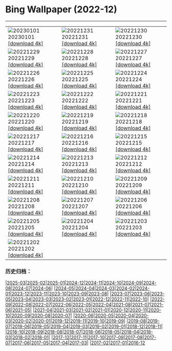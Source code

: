 # Bing Wallpaper (2022-12)
**************

<table><tr><td><img class="wallpaper" src="https://www.bing.com/th?id=OHR.NewDawn_FR-FR6604030929_1920x1080.jpg" alt="20230101"> 20230101 <a class="wallpaper_link" href="https://www.bing.com/th?id=OHR.NewDawn_FR-FR6604030929_UHD.jpg">[download 4k]</a></td><td><img class="wallpaper" src="https://www.bing.com/th?id=OHR.SydneyNYE_FR-FR3788226039_1920x1080.jpg" alt="20221231"> 20221231 <a class="wallpaper_link" href="https://www.bing.com/th?id=OHR.SydneyNYE_FR-FR3788226039_UHD.jpg">[download 4k]</a></td><td><img class="wallpaper" src="https://www.bing.com/th?id=OHR.ChalkRock_FR-FR3539137221_1920x1080.jpg" alt="20221230"> 20221230 <a class="wallpaper_link" href="https://www.bing.com/th?id=OHR.ChalkRock_FR-FR3539137221_UHD.jpg">[download 4k]</a></td></tr><tr><td><img class="wallpaper" src="https://www.bing.com/th?id=OHR.ButterflyEffect_FR-FR9733301098_1920x1080.jpg" alt="20221229"> 20221229 <a class="wallpaper_link" href="https://www.bing.com/th?id=OHR.ButterflyEffect_FR-FR9733301098_UHD.jpg">[download 4k]</a></td><td><img class="wallpaper" src="https://www.bing.com/th?id=OHR.ChiesaBianca_FR-FR9548113172_1920x1080.jpg" alt="20221228"> 20221228 <a class="wallpaper_link" href="https://www.bing.com/th?id=OHR.ChiesaBianca_FR-FR9548113172_UHD.jpg">[download 4k]</a></td><td><img class="wallpaper" src="https://www.bing.com/th?id=OHR.BlueLagoon_FR-FR9347048363_1920x1080.jpg" alt="20221227"> 20221227 <a class="wallpaper_link" href="https://www.bing.com/th?id=OHR.BlueLagoon_FR-FR9347048363_UHD.jpg">[download 4k]</a></td></tr><tr><td><img class="wallpaper" src="https://www.bing.com/th?id=OHR.BeverleyWestwood_FR-FR9155658622_1920x1080.jpg" alt="20221226"> 20221226 <a class="wallpaper_link" href="https://www.bing.com/th?id=OHR.BeverleyWestwood_FR-FR9155658622_UHD.jpg">[download 4k]</a></td><td><img class="wallpaper" src="https://www.bing.com/th?id=OHR.ChristmasSouvenir_FR-FR8978266919_1920x1080.jpg" alt="20221225"> 20221225 <a class="wallpaper_link" href="https://www.bing.com/th?id=OHR.ChristmasSouvenir_FR-FR8978266919_UHD.jpg">[download 4k]</a></td><td><img class="wallpaper" src="https://www.bing.com/th?id=OHR.AmalgaTree_FR-FR8807865831_1920x1080.jpg" alt="20221224"> 20221224 <a class="wallpaper_link" href="https://www.bing.com/th?id=OHR.AmalgaTree_FR-FR8807865831_UHD.jpg">[download 4k]</a></td></tr><tr><td><img class="wallpaper" src="https://www.bing.com/th?id=OHR.GentooGrievances_FR-FR8584925602_1920x1080.jpg" alt="20221223"> 20221223 <a class="wallpaper_link" href="https://www.bing.com/th?id=OHR.GentooGrievances_FR-FR8584925602_UHD.jpg">[download 4k]</a></td><td><img class="wallpaper" src="https://www.bing.com/th?id=OHR.TreeGaleriesLafayette_FR-FR8397010360_1920x1080.jpg" alt="20221222"> 20221222 <a class="wallpaper_link" href="https://www.bing.com/th?id=OHR.TreeGaleriesLafayette_FR-FR8397010360_UHD.jpg">[download 4k]</a></td><td><img class="wallpaper" src="https://www.bing.com/th?id=OHR.SolarHalo_FR-FR8139574564_1920x1080.jpg" alt="20221221"> 20221221 <a class="wallpaper_link" href="https://www.bing.com/th?id=OHR.SolarHalo_FR-FR8139574564_UHD.jpg">[download 4k]</a></td></tr><tr><td><img class="wallpaper" src="https://www.bing.com/th?id=OHR.PalaceBelvedere_FR-FR7902038950_1920x1080.jpg" alt="20221220"> 20221220 <a class="wallpaper_link" href="https://www.bing.com/th?id=OHR.PalaceBelvedere_FR-FR7902038950_UHD.jpg">[download 4k]</a></td><td><img class="wallpaper" src="https://www.bing.com/th?id=OHR.AnnecyXmas_FR-FR7613538506_1920x1080.jpg" alt="20221219"> 20221219 <a class="wallpaper_link" href="https://www.bing.com/th?id=OHR.AnnecyXmas_FR-FR7613538506_UHD.jpg">[download 4k]</a></td><td><img class="wallpaper" src="https://www.bing.com/th?id=OHR.SnoeySavoie_FR-FR7385225608_1920x1080.jpg" alt="20221218"> 20221218 <a class="wallpaper_link" href="https://www.bing.com/th?id=OHR.SnoeySavoie_FR-FR7385225608_UHD.jpg">[download 4k]</a></td></tr><tr><td><img class="wallpaper" src="https://www.bing.com/th?id=OHR.GlacierGoats_FR-FR7222733788_1920x1080.jpg" alt="20221217"> 20221217 <a class="wallpaper_link" href="https://www.bing.com/th?id=OHR.GlacierGoats_FR-FR7222733788_UHD.jpg">[download 4k]</a></td><td><img class="wallpaper" src="https://www.bing.com/th?id=OHR.AtlantaLights_FR-FR6981312442_1920x1080.jpg" alt="20221216"> 20221216 <a class="wallpaper_link" href="https://www.bing.com/th?id=OHR.AtlantaLights_FR-FR6981312442_UHD.jpg">[download 4k]</a></td><td><img class="wallpaper" src="https://www.bing.com/th?id=OHR.Borovets_FR-FR5469173399_1920x1080.jpg" alt="20221215"> 20221215 <a class="wallpaper_link" href="https://www.bing.com/th?id=OHR.Borovets_FR-FR5469173399_UHD.jpg">[download 4k]</a></td></tr><tr><td><img class="wallpaper" src="https://www.bing.com/th?id=OHR.GranParadiso100th_FR-FR5408904583_1920x1080.jpg" alt="20221214"> 20221214 <a class="wallpaper_link" href="https://www.bing.com/th?id=OHR.GranParadiso100th_FR-FR5408904583_UHD.jpg">[download 4k]</a></td><td><img class="wallpaper" src="https://www.bing.com/th?id=OHR.MorzineAvoriaz_FR-FR8186282635_1920x1080.jpg" alt="20221213"> 20221213 <a class="wallpaper_link" href="https://www.bing.com/th?id=OHR.MorzineAvoriaz_FR-FR8186282635_UHD.jpg">[download 4k]</a></td><td><img class="wallpaper" src="https://www.bing.com/th?id=OHR.PoinsettiaDay_FR-FR5301769444_1920x1080.jpg" alt="20221212"> 20221212 <a class="wallpaper_link" href="https://www.bing.com/th?id=OHR.PoinsettiaDay_FR-FR5301769444_UHD.jpg">[download 4k]</a></td></tr><tr><td><img class="wallpaper" src="https://www.bing.com/th?id=OHR.FlorenceAerial_FR-FR5252820196_1920x1080.jpg" alt="20221211"> 20221211 <a class="wallpaper_link" href="https://www.bing.com/th?id=OHR.FlorenceAerial_FR-FR5252820196_UHD.jpg">[download 4k]</a></td><td><img class="wallpaper" src="https://www.bing.com/th?id=OHR.SaltDesert_FR-FR5020382221_1920x1080.jpg" alt="20221210"> 20221210 <a class="wallpaper_link" href="https://www.bing.com/th?id=OHR.SaltDesert_FR-FR5020382221_UHD.jpg">[download 4k]</a></td><td><img class="wallpaper" src="https://www.bing.com/th?id=OHR.NorwayMuskox_FR-FR4877869181_1920x1080.jpg" alt="20221209"> 20221209 <a class="wallpaper_link" href="https://www.bing.com/th?id=OHR.NorwayMuskox_FR-FR4877869181_UHD.jpg">[download 4k]</a></td></tr><tr><td><img class="wallpaper" src="https://www.bing.com/th?id=OHR.LyonLights_FR-FR4756097857_1920x1080.jpg" alt="20221208"> 20221208 <a class="wallpaper_link" href="https://www.bing.com/th?id=OHR.LyonLights_FR-FR4756097857_UHD.jpg">[download 4k]</a></td><td><img class="wallpaper" src="https://www.bing.com/th?id=OHR.TangleCreekFalls_FR-FR3925649750_1920x1080.jpg" alt="20221207"> 20221207 <a class="wallpaper_link" href="https://www.bing.com/th?id=OHR.TangleCreekFalls_FR-FR3925649750_UHD.jpg">[download 4k]</a></td><td><img class="wallpaper" src="https://www.bing.com/th?id=OHR.StNick_FR-FR8289035767_1920x1080.jpg" alt="20221206"> 20221206 <a class="wallpaper_link" href="https://www.bing.com/th?id=OHR.StNick_FR-FR8289035767_UHD.jpg">[download 4k]</a></td></tr><tr><td><img class="wallpaper" src="https://www.bing.com/th?id=OHR.GreatEgret_FR-FR3839545128_1920x1080.jpg" alt="20221205"> 20221205 <a class="wallpaper_link" href="https://www.bing.com/th?id=OHR.GreatEgret_FR-FR3839545128_UHD.jpg">[download 4k]</a></td><td><img class="wallpaper" src="https://www.bing.com/th?id=OHR.KilimanjaroElephants_FR-FR3414758965_1920x1080.jpg" alt="20221204"> 20221204 <a class="wallpaper_link" href="https://www.bing.com/th?id=OHR.KilimanjaroElephants_FR-FR3414758965_UHD.jpg">[download 4k]</a></td><td><img class="wallpaper" src="https://www.bing.com/th?id=OHR.MiamiDT_FR-FR3331667702_1920x1080.jpg" alt="20221203"> 20221203 <a class="wallpaper_link" href="https://www.bing.com/th?id=OHR.MiamiDT_FR-FR3331667702_UHD.jpg">[download 4k]</a></td></tr><tr><td><img class="wallpaper" src="https://www.bing.com/th?id=OHR.BraidedRiverDelta_FR-FR3105049893_1920x1080.jpg" alt="20221202"> 20221202 <a class="wallpaper_link" href="https://www.bing.com/th?id=OHR.BraidedRiverDelta_FR-FR3105049893_UHD.jpg">[download 4k]</a></td><td></td><td></td></tr></table>

### 历史归档：

|[2025-03](/../2025-03/2025-03.md)|[2025-02](/../2025-02/2025-02.md)|[2025-01](/../2025-01/2025-01.md)|[2024-12](/../2024-12/2024-12.md)|[2024-11](/../2024-11/2024-11.md)|[2024-10](/../2024-10/2024-10.md)|[2024-09](/../2024-09/2024-09.md)|[2024-08](/../2024-08/2024-08.md)|[2024-07](/../2024-07/2024-07.md)|[2024-06](/../2024-06/2024-06.md)|
|[2024-05](/../2024-05/2024-05.md)|[2024-04](/../2024-04/2024-04.md)|[2024-03](/../2024-03/2024-03.md)|[2024-02](/../2024-02/2024-02.md)|[2024-01](/../2024-01/2024-01.md)|[2023-12](/../2023-12/2023-12.md)|[2023-11](/../2023-11/2023-11.md)|[2023-10](/../2023-10/2023-10.md)|[2023-09](/../2023-09/2023-09.md)|[2023-08](/../2023-08/2023-08.md)|
|[2023-07](/../2023-07/2023-07.md)|[2023-06](/../2023-06/2023-06.md)|[2023-05](/../2023-05/2023-05.md)|[2023-04](/../2023-04/2023-04.md)|[2023-03](/../2023-03/2023-03.md)|[2023-02](/../2023-02/2023-02.md)|[2023-01](/../2023-01/2023-01.md)|[2022-12](/2022-12.md)|[2022-11](/../2022-11/2022-11.md)|[2022-10](/../2022-10/2022-10.md)|
|[2022-09](/../2022-09/2022-09.md)|[2022-08](/../2022-08/2022-08.md)|[2022-07](/../2022-07/2022-07.md)|[2022-06](/../2022-06/2022-06.md)|[2022-05](/../2022-05/2022-05.md)|[2022-04](/../2022-04/2022-04.md)|[2021-08](/../2021-08/2021-08.md)|[2021-07](/../2021-07/2021-07.md)|[2021-06](/../2021-06/2021-06.md)|[2021-05](/../2021-05/2021-05.md)|
|[2021-04](/../2021-04/2021-04.md)|[2021-03](/../2021-03/2021-03.md)|[2021-02](/../2021-02/2021-02.md)|[2021-01](/../2021-01/2021-01.md)|[2020-12](/../2020-12/2020-12.md)|[2020-11](/../2020-11/2020-11.md)|[2020-10](/../2020-10/2020-10.md)|[2020-09](/../2020-09/2020-09.md)|[2020-08](/../2020-08/2020-08.md)|[2020-07](/../2020-07/2020-07.md)|
|[2020-06](/../2020-06/2020-06.md)|[2020-05](/../2020-05/2020-05.md)|[2020-04](/../2020-04/2020-04.md)|[2020-03](/../2020-03/2020-03.md)|[2020-02](/../2020-02/2020-02.md)|[2020-01](/../2020-01/2020-01.md)|[2019-12](/../2019-12/2019-12.md)|[2019-11](/../2019-11/2019-11.md)|[2019-10](/../2019-10/2019-10.md)|[2019-09](/../2019-09/2019-09.md)|
|[2019-08](/../2019-08/2019-08.md)|[2019-07](/../2019-07/2019-07.md)|[2019-06](/../2019-06/2019-06.md)|[2019-05](/../2019-05/2019-05.md)|[2019-04](/../2019-04/2019-04.md)|[2019-03](/../2019-03/2019-03.md)|[2019-02](/../2019-02/2019-02.md)|[2019-01](/../2019-01/2019-01.md)|[2018-12](/../2018-12/2018-12.md)|[2018-11](/../2018-11/2018-11.md)|
|[2018-10](/../2018-10/2018-10.md)|[2018-09](/../2018-09/2018-09.md)|[2018-08](/../2018-08/2018-08.md)|[2018-07](/../2018-07/2018-07.md)|[2018-06](/../2018-06/2018-06.md)|[2018-05](/../2018-05/2018-05.md)|[2018-04](/../2018-04/2018-04.md)|[2018-03](/../2018-03/2018-03.md)|[2018-02](/../2018-02/2018-02.md)|[2018-01](/../2018-01/2018-01.md)|
|[2017-12](/../2017-12/2017-12.md)|[2017-11](/../2017-11/2017-11.md)|[2017-10](/../2017-10/2017-10.md)|[2017-09](/../2017-09/2017-09.md)|[2017-08](/../2017-08/2017-08.md)|[2017-07](/../2017-07/2017-07.md)|[2017-06](/../2017-06/2017-06.md)|[2017-05](/../2017-05/2017-05.md)|[2017-04](/../2017-04/2017-04.md)|[2017-03](/../2017-03/2017-03.md)|
|[2017-02](/../2017-02/2017-02.md)|[2017-01](/../2017-01/2017-01.md)|[2016-12](/../2016-12/2016-12.md)